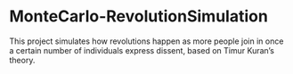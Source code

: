 # MonteCarlo-RevolutionSimulation
This project simulates how revolutions happen as more people join in once a certain number of individuals express dissent, based on Timur Kuran’s theory.
